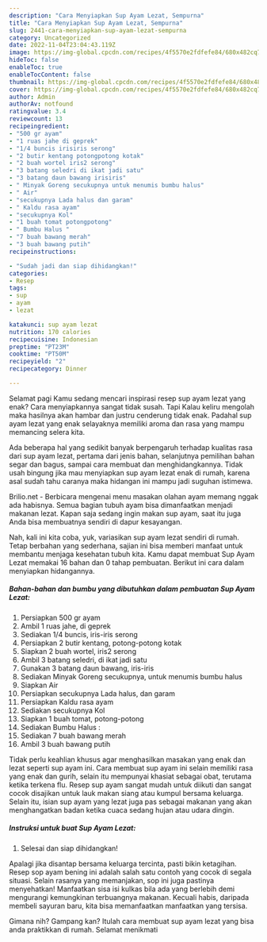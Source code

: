 ```yaml
---
description: "Cara Menyiapkan Sup Ayam Lezat, Sempurna"
title: "Cara Menyiapkan Sup Ayam Lezat, Sempurna"
slug: 2441-cara-menyiapkan-sup-ayam-lezat-sempurna
category: Uncategorized
date: 2022-11-04T23:04:43.119Z
image: https://img-global.cpcdn.com/recipes/4f5570e2fdfefe84/680x482cq70/sup-ayam-lezat-foto-resep-utama.jpg
hideToc: false
enableToc: true
enableTocContent: false
thumbnail: https://img-global.cpcdn.com/recipes/4f5570e2fdfefe84/680x482cq70/sup-ayam-lezat-foto-resep-utama.jpg
cover: https://img-global.cpcdn.com/recipes/4f5570e2fdfefe84/680x482cq70/sup-ayam-lezat-foto-resep-utama.jpg
author: Admin
authorAv: notfound
ratingvalue: 3.4
reviewcount: 13
recipeingredient:
- "500 gr ayam"
- "1 ruas jahe di geprek"
- "1/4 buncis irisiris serong"
- "2 butir kentang potongpotong kotak"
- "2 buah wortel iris2 serong"
- "3 batang seledri di ikat jadi satu"
- "3 batang daun bawang irisiris"
- " Minyak Goreng secukupnya untuk menumis bumbu halus"
- " Air"
- "secukupnya Lada halus dan garam"
- " Kaldu rasa ayam"
- "secukupnya Kol"
- "1 buah tomat potongpotong"
- " Bumbu Halus "
- "7 buah bawang merah"
- "3 buah bawang putih"
recipeinstructions:

- "Sudah jadi dan siap dihidangkan!"
categories:
- Resep
tags:
- sup
- ayam
- lezat

katakunci: sup ayam lezat 
nutrition: 170 calories
recipecuisine: Indonesian
preptime: "PT23M"
cooktime: "PT50M"
recipeyield: "2"
recipecategory: Dinner

---
```



Selamat pagi Kamu sedang mencari inspirasi resep sup ayam lezat yang enak? Cara menyiapkannya sangat tidak susah. Tapi Kalau keliru mengolah maka hasilnya akan hambar dan justru cenderung tidak enak. Padahal sup ayam lezat yang enak selayaknya memiliki aroma dan rasa yang mampu memancing selera kita.


Ada beberapa hal yang sedikit banyak berpengaruh terhadap kualitas rasa dari sup ayam lezat, pertama dari jenis bahan, selanjutnya pemilihan bahan segar dan bagus, sampai cara membuat dan menghidangkannya. Tidak usah bingung jika mau menyiapkan sup ayam lezat enak di rumah, karena asal sudah tahu caranya maka hidangan ini mampu jadi suguhan istimewa.

Brilio.net - Berbicara mengenai menu masakan olahan ayam memang nggak ada habisnya. Semua bagian tubuh ayam bisa dimanfaatkan menjadi makanan lezat. Kapan saja sedang ingin makan sup ayam, saat itu juga Anda bisa membuatnya sendiri di dapur kesayangan.


Nah, kali ini kita coba, yuk, variasikan sup ayam lezat sendiri di rumah. Tetap berbahan yang sederhana, sajian ini bisa memberi manfaat untuk membantu menjaga kesehatan tubuh kita. Kamu dapat membuat Sup Ayam Lezat memakai 16 bahan dan 0 tahap pembuatan. Berikut ini cara dalam menyiapkan hidangannya.

<!--inarticleads1-->

##### Bahan-bahan dan bumbu yang dibutuhkan dalam pembuatan Sup Ayam Lezat:

1. Persiapkan 500 gr ayam
1. Ambil 1 ruas jahe, di geprek
1. Sediakan 1/4 buncis, iris-iris serong
1. Persiapkan 2 butir kentang, potong-potong kotak
1. Siapkan 2 buah wortel, iris2 serong
1. Ambil 3 batang seledri, di ikat jadi satu
1. Gunakan 3 batang daun bawang, iris-iris
1. Sediakan  Minyak Goreng secukupnya, untuk menumis bumbu halus
1. Siapkan  Air
1. Persiapkan secukupnya Lada halus, dan garam
1. Persiapkan  Kaldu rasa ayam
1. Sediakan secukupnya Kol
1. Siapkan 1 buah tomat, potong-potong
1. Sediakan  Bumbu Halus :
1. Sediakan 7 buah bawang merah
1. Ambil 3 buah bawang putih


Tidak perlu keahlian khusus agar menghasilkan masakan yang enak dan lezat seperti sup ayam ini. Cara membuat sup ayam ini selain memiliki rasa yang enak dan gurih, selain itu mempunyai khasiat sebagai obat, terutama ketika terkena flu. Resep sup ayam sangat mudah untuk diikuti dan sangat cocok disajikan untuk lauk makan siang atau kumpul bersama keluarga. Selain itu, isian sup ayam yang lezat juga pas sebagai makanan yang akan menghangatkan badan ketika cuaca sedang hujan atau udara dingin. 

<!--inarticleads2-->

##### Instruksi untuk buat Sup Ayam Lezat:


1. Selesai dan siap dihidangkan!

Apalagi jika disantap bersama keluarga tercinta, pasti bikin ketagihan. Resep sop ayam bening ini adalah salah satu contoh yang cocok di segala situasi. Selain rasanya yang memanjakan, sop ini juga pastinya menyehatkan! Manfaatkan sisa isi kulkas bila ada yang berlebih demi mengurangi kemungkinan terbuangnya makanan. Kecuali habis, daripada membeli sayuran baru, kita bisa memanfaatkan manfaatkan yang tersisa. 

Gimana nih? Gampang kan? Itulah cara membuat sup ayam lezat yang bisa anda praktikkan di rumah. Selamat menikmati
